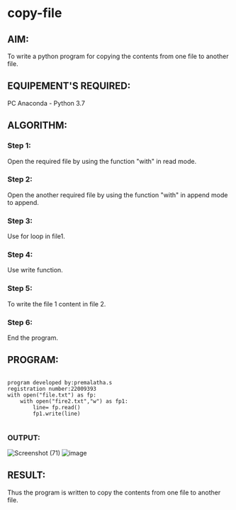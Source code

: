 # copy-file
## AIM:
To write a python program for copying the contents from one file to another file.
## EQUIPEMENT'S REQUIRED: 
PC
Anaconda - Python 3.7
## ALGORITHM: 
### Step 1:
Open the required file by using the function "with" in read mode.
### Step 2: 
Open the another required file by using the function "with" in append mode to append.
### Step 3: 
Use for loop in file1.
### Step 4:  
Use write function.
### Step 5: 
To write the file 1 content in file 2.
### Step 6: 
End the program.


## PROGRAM:
```

program developed by:premalatha.s
registration number:22009393 
with open("file.txt") as fp:
    with open("fire2.txt","w") as fp1:
        line= fp.read()
        fp1.write(line)
        
 ```     
       
        

### OUTPUT:

![Screenshot (71)](https://user-images.githubusercontent.com/120620842/214801508-e14ed0eb-c5e4-4e37-a4ea-8dac8e898df7.png)
![image](https://user-images.githubusercontent.com/120620842/215115758-6e81ecf2-1d69-414a-b689-a3fd0820af1e.png)


## RESULT:
Thus the program is written to copy the contents from one file to another file.

